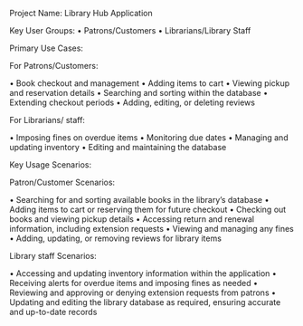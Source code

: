 Project Name: Library Hub Application

Key User Groups:
•	Patrons/Customers
•	Librarians/Library Staff

Primary Use Cases:

For Patrons/Customers:

•	Book checkout and management
•	Adding items to cart
•	Viewing pickup and reservation details
•	Searching and sorting within the database
•	Extending checkout periods
•	Adding, editing, or deleting reviews

For Librarians/ staff:

•	Imposing fines on overdue items
•	Monitoring due dates
•	Managing and updating inventory
•	Editing and maintaining the database

Key Usage Scenarios:

Patron/Customer Scenarios:

•	Searching for and sorting available books in the library’s database
•	Adding items to cart or reserving them for future checkout
•	Checking out books and viewing pickup details
•	Accessing return and renewal information, including extension requests
•	Viewing and managing any fines
•	Adding, updating, or removing reviews for library items

Library staff Scenarios:

•	Accessing and updating inventory information within the application
•	Receiving alerts for overdue items and imposing fines as needed
•	Reviewing and approving or denying extension requests from patrons
•	Updating and editing the library database as required, ensuring accurate and up-to-date records

